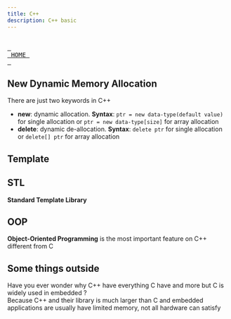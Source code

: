 ```yaml
---
title: C++
description: C++ basic
---
```


<br> [<kbd> <br> HOME <br> </kbd>][HOME] <br>
## New Dynamic Memory Allocation
There are just two keywords in C++
* **new**: dynamic allocation. **Syntax**: `ptr = new data-type(default value)` for single allocation or `ptr = new data-type[size]` for array allocation
* **delete**: dynamic de-allocation. **Syntax**: `delete ptr` for single allocation or `delete[] ptr` for array allocation

## Template

## STL
**Standard Template Library**

## OOP
**Object-Oriented Programming** is the most important feature on C++ different from C 


## Some things outside
Have you ever wonder why C++ have everything C have and more but C is widely used in embedded ? \
Because C++  and their library is much larger than C and embedded applications are usually have limited memory, not all hardware can satisfy

[HOME]: ../README.md